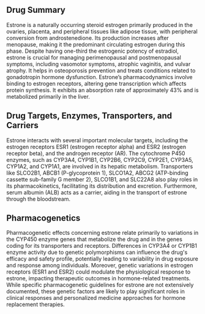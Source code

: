## Drug Summary
Estrone is a naturally occurring steroid estrogen primarily produced in the ovaries, placenta, and peripheral tissues like adipose tissue, with peripheral conversion from androstenedione. Its production increases after menopause, making it the predominant circulating estrogen during this phase. Despite having one-third the estrogenic potency of estradiol, estrone is crucial for managing perimenopausal and postmenopausal symptoms, including vasomotor symptoms, atrophic vaginitis, and vulvar atrophy. It helps in osteoporosis prevention and treats conditions related to gonadotropin hormone dysfunction. Estrone’s pharmacodynamics involve binding to estrogen receptors, altering gene transcription which affects protein synthesis. It exhibits an absorption rate of approximately 43% and is metabolized primarily in the liver.

## Drug Targets, Enzymes, Transporters, and Carriers
Estrone interacts with several important molecular targets, including the estrogen receptors ESR1 (estrogen receptor alpha) and ESR2 (estrogen receptor beta), and the androgen receptor (AR). The cytochrome P450 enzymes, such as CYP3A4, CYP1B1, CYP2B6, CYP2C9, CYP2E1, CYP3A5, CYP1A2, and CYP1A1, are involved in its hepatic metabolism. Transporters like SLCO2B1, ABCB1 (P-glycoprotein 1), SLCO1A2, ABCG2 (ATP-binding cassette sub-family G member 2), SLCO1B1, and SLC22A8 also play roles in its pharmacokinetics, facilitating its distribution and excretion. Furthermore, serum albumin (ALB) acts as a carrier, aiding in the transport of estrone through the bloodstream.

## Pharmacogenetics
Pharmacogenetic effects concerning estrone relate primarily to variations in the CYP450 enzyme genes that metabolize the drug and in the genes coding for its transporters and receptors. Differences in CYP3A4 or CYP1B1 enzyme activity due to genetic polymorphisms can influence the drug's efficacy and safety profile, potentially leading to variability in drug exposure and response among individuals. Moreover, genetic variations in estrogen receptors (ESR1 and ESR2) could modulate the physiological response to estrone, impacting therapeutic outcomes in hormone-related treatments. While specific pharmacogenetic guidelines for estrone are not extensively documented, these genetic factors are likely to play significant roles in clinical responses and personalized medicine approaches for hormone replacement therapies.